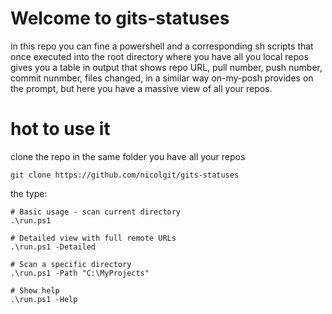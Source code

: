 # Welcome to gits-statuses
in this repo you can fine a powershell and a corresponding sh scripts that once executed into the root directory where you have all you local repos
gives you a table in output that shows repo URL, pull number, push number, commit nunmber, files changed, in a similar way on-my-posh provides on the
prompt, but here you have a massive view of all your repos.

# hot to use it

clone the repo in the same folder you have all your repos

```
git clone https://github.com/nicolgit/gits-statuses  
```

the type:

```
# Basic usage - scan current directory
.\run.ps1

# Detailed view with full remote URLs
.\run.ps1 -Detailed

# Scan a specific directory
.\run.ps1 -Path "C:\MyProjects"

# Show help
.\run.ps1 -Help
```
